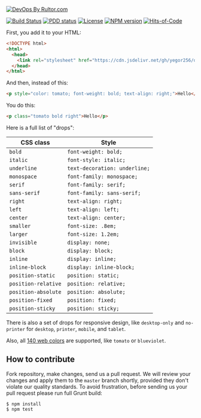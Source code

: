 [![DevOps By Rultor.com](http://www.rultor.com/b/yegor256/drops)](http://www.rultor.com/p/yegor256/drops)

[![Build Status](https://img.shields.io/travis/yegor256/drops/master.svg)](https://travis-ci.org/yegor256/drops)
[![PDD status](http://www.0pdd.com/svg?name=yegor256/drops)](http://www.0pdd.com/p?name=teamed/yegor256/drops)
[![License](https://img.shields.io/badge/license-MIT-green.svg)](https://github.com/yegor256/drops/blob/master/LICENSE.txt)
[![NPM version](https://badge.fury.io/js/drops.svg)](http://badge.fury.io/js/drops)
[![Hits-of-Code](https://hitsofcode.com/github/yegor256/drops)](https://hitsofcode.com/view/github/yegor256/drops)

First, you add it to your HTML:

```html
<!DOCTYPE html>
<html>
  <head>
    <link rel="stylesheet" href="https://cdn.jsdelivr.net/gh/yegor256/drops@gh-pages/drops.min.css"/>
  </head>
</html>
```

And then, instead of this:

```html
<p style="color: tomato; font-weight: bold; text-align: right;">Hello</p>
```

You do this:

```html
<p class="tomato bold right">Hello</p>
```

Here is a full list of "drops":

| CSS class | Style |
|---|---|
| `bold` | `font-weight: bold;` |
| `italic` | `font-style: italic;` |
| `underline` | `text-decoration: underline;` |
| `monospace` | `font-family: monospace;` |
| `serif` | `font-family: serif;` |
| `sans-serif` | `font-family: sans-serif;` |
| `right` | `text-align: right;` |
| `left` | `text-align: left;` |
| `center` | `text-align: center;` |
| `smaller` | `font-size: .8em;` |
| `larger` | `font-size: 1.2em;` |
| `invisible` | `display: none;` |
| `block` | `display: block;` |
| `inline` | `display: inline;` |
| `inline-block` | `display: inline-block;` |
| `position-static` | `position: static;` |
| `position-relative` | `position: relative;` |
| `position-absolute` | `position: absolute;` |
| `position-fixed` | `position: fixed;` |
| `position-sticky` | `position: sticky;` |

There is also a set of drops for responsive design, like `desktop-only` and
`no-printer` for `desktop`, `printer`, `mobile`, and `tablet`.

Also, all [140 web colors](https://en.wikipedia.org/wiki/Web_colors)
are supported, like `tomato` or `blueviolet`.

## How to contribute

Fork repository, make changes, send us a pull request. We will review
your changes and apply them to the `master` branch shortly, provided
they don't violate our quality standards. To avoid frustration, before
sending us your pull request please run full Grunt build:

```
$ npm install
$ npm test
```

